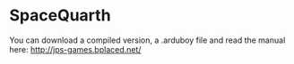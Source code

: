 # SpaceQuarth


You can download a compiled version, a .arduboy file and read the manual here: http://jps-games.bplaced.net/
